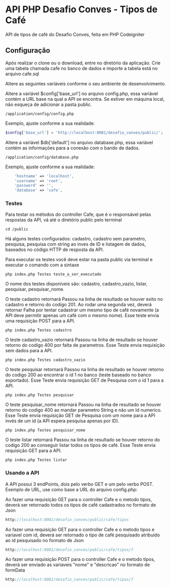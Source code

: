 # API PHP Desafio Conves - Tipos de Café
API de tipos de café do Desafio Conves, feita em PHP Codeigniter

## Configuração
Após realizar o clone ou o download, entre no diretório da aplicação.
Crie uma tabela chamada cafe no banco de dados e importe a tabela está no arquivo cafe.sql

Altere as seguintes variáveis conforme o seu ambiente de desenvolvimento.

Altere a variável $config['base_url'] no arquivo config.php, essa variável contém a URL base na qual a API se encontra. Se estiver em máquina local, não esqueça de adicionar a pasta public.
```shell
/application/config/config.php
```
Exemplo, ajuste conforme a sua realidade:
```php
$config['base_url'] = 'http://localhost:8081/desafio_conves/public/';
```

Altere a variável $db['default'] no arquivo database.php, essa variável contém as informações para a conexão com o bando de dados.
```shell
/application/config/database.php
```
Exemplo, ajuste conforme a sua realidade:
```php
	'hostname' => 'localhost',
	'username' => 'root',
	'password' => '',
	'database' => 'cafe',
```

### Testes
Para testar os métodos do controller Cafe, que é o responsável pelas respostas da API, vá até o diretório public pelo terminal

```shell
cd /public
```
Há alguns testes configurados: cadastro, cadastro sem parametro, pesquisa, pesquisa com string ao inves de ID e listagem de dados, baseados no código HTTP de resposta da API.

Para executar os testes você deve estar na pasta public via terminal e executar o comando com a sintaxe

```shell
php index.php Testes teste_a_ser_executado
```

O nome dos testes disponíveis são: cadastro, cadastro_vazio, listar, pesquisar, pesquisar_nome.

O teste cadastro retornará Passou na linha de resultado se houver exito no cadastro e retorno do codigo 201. Ao rodar uma segunda vez, deverá retornar Falha por tentar cadastrar um mesmo tipo de café novamente (a API deve permitir apenas um café com o mesmo nome). Esse teste envia uma requisição POST para a API.

```shell
php index.php Testes cadastro
```

O teste cadastro_vazio retornará Passou na linha de resultado se houver retorno do codigo 400 por falta de parametros. Esse Teste envia requisição sem dados para a API.

```shell
php index.php Testes cadastro_vazio
```

O teste pesquisar retornará Passou na linha de resultado se houver retorno do codigo 200 ao encontrar o id 1 no banco (teste baseado no banco exportado). Esse Teste envia requisição GET de Pesquisa com o id 1 para a API.

```shell
php index.php Testes pesquisar
```

O teste pesquisar_nome retornará Passou na linha de resultado se houver retorno do codigo 400 ao mandar parametro String e não um Id numerico. Esse Teste envia requisição GET de Pesquisa com um nome para a API invés de um id (a API espera pesquisa apenas por ID).

```shell
php index.php Testes pesquisar_nome
```

O teste listar retornará Passou na linha de resultado se houver retorno do codigo 200 ao conseguir listar todos os tipos de café. Esse Teste envia requisição GET para a API.

```shell
php index.php Testes listar
```

### Usando a API

A API possui 3 endPoints, dois pelo verbo GET e um pelo verbo POST.
Exemplo de URL, use como base a URL do arquivo config.php:

Ao fazer uma requisição GET para o controller Cafe e o metodo tipos, deverá ser retornado todos os tipos de café cadastrados no formato de Json
```php
http://localhost:8081/desafio_conves/public/cafe/tipos
```

Ao fazer uma requisição GET para o controller Cafe e o metodo tipos e variavel com id, deverá ser retornado o tipo de café pesquisado atribuido ao id pesquisado no formato de Json
```php
http://localhost:8081/desafio_conves/public/cafe/tipos/7
```

Ao fazer uma requisição POST para o controller Cafe e o metodo tipos, deverá ser enviado as variaveis "nome" e "descricao" no formato de formData
```php
http://localhost:8081/desafio_conves/public/cafe/tipos/7
```
